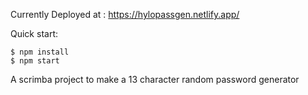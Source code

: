 Currently Deployed at : https://hylopassgen.netlify.app/


Quick start:

```
$ npm install
$ npm start
````

A scrimba project to make a 13 character random password generator
